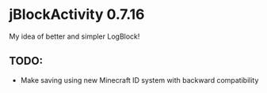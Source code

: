 jBlockActivity 0.7.16
==============

My idea of better and simpler LogBlock!

## TODO: 
* Make saving using new Minecraft ID system with backward compatibility